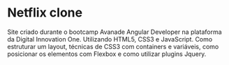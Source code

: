 # Netflix clone

Site criado durante o bootcamp Avanade Angular Developer na plataforma da Digital Innovation One. Utilizando HTML5, CSS3 e JavaScript. Como estruturar um layout, técnicas de CSS3 com containers e variáveis, como posicionar os elementos com Flexbox e como utilizar plugins Jquery. 

